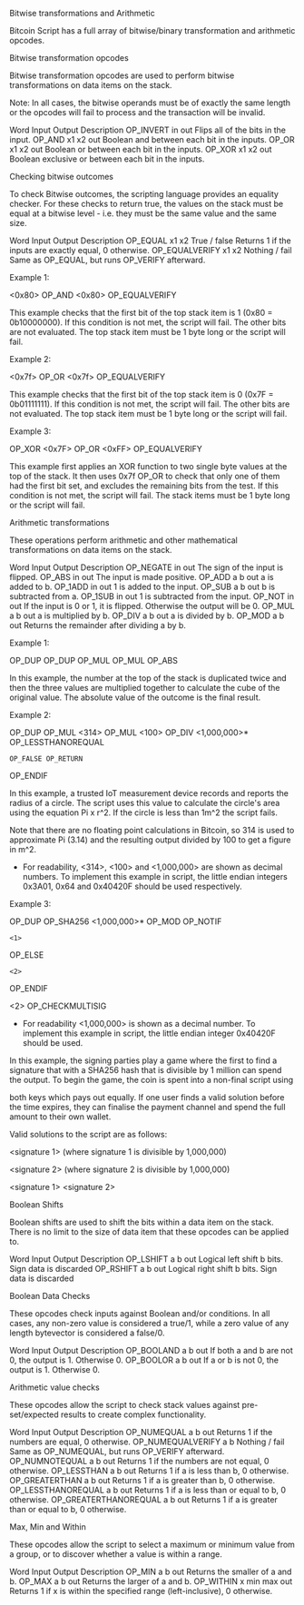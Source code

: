 Bitwise transformations and Arithmetic

Bitcoin Script has a full array of bitwise/binary transformation and arithmetic opcodes.

Bitwise transformation opcodes

Bitwise transformation opcodes are used to perform bitwise transformations on data items on the stack.

Note: In all cases, the bitwise operands must be of exactly the same length or the opcodes will fail to process and the transaction will be invalid.

Word	Input	Output	Description
OP_INVERT	in	out	Flips all of the bits in the input.
OP_AND	x1 x2	out	Boolean and between each bit in the inputs.
OP_OR	x1 x2	out	Boolean or between each bit in the inputs.
OP_XOR	x1 x2	out	Boolean exclusive or between each bit in the inputs.
 

Checking bitwise outcomes

To check Bitwise outcomes, the scripting language provides an equality checker. For these checks to return true, the values on the stack must be equal at a bitwise level - i.e. they must be the same value and the same size.

Word	Input	Output	Description
OP_EQUAL	x1 x2	True / false	Returns 1 if the inputs are exactly equal, 0 otherwise.
OP_EQUALVERIFY	x1 x2	Nothing / fail	Same as OP_EQUAL, but runs OP_VERIFY afterward.
 

Example 1:

<0x80> OP_AND <0x80> OP_EQUALVERIFY

This example checks that the first bit of the top stack item is 1 (0x80 = 0b10000000). If this condition is not met, the script will fail. The other bits are not evaluated. The top stack item must be 1 byte long or the script will fail.

Example 2:

<0x7f> OP_OR <0x7f> OP_EQUALVERIFY

This example checks that the first bit of the top stack item is 0 (0x7F = 0b01111111). If this condition is not met, the script will fail. The other bits are not evaluated. The top stack item must be 1 byte long or the script will fail.

Example 3:

OP_XOR <0x7F> OP_OR <0xFF> OP_EQUALVERIFY

This example first applies an XOR function to two single byte values at the top of the stack. It then uses 0x7f OP_OR to check that only one of them had the first bit set, and excludes the remaining bits from the test. If this condition is not met, the script will fail. The stack items must be 1 byte long or the script will fail.

Arithmetic transformations

These operations perform arithmetic and other mathematical transformations on data items on the stack.

Word	Input	Output	Description
OP_NEGATE	in	out	The sign of the input is flipped.
OP_ABS	in	out	The input is made positive.
OP_ADD	a b	out	a is added to b.
OP_1ADD	in	out	1 is added to the input.
OP_SUB	a b	out	b is subtracted from a.
OP_1SUB	in	out	1 is subtracted from the input.
OP_NOT	in	out	If the input is 0 or 1, it is flipped. Otherwise the output will be 0.
OP_MUL	a b	out	a is multiplied by b.
OP_DIV	a b	out	a is divided by b.
OP_MOD	a b	out	Returns the remainder after dividing a by b.
 

Example 1:

OP_DUP OP_DUP OP_MUL OP_MUL OP_ABS

In this example, the number at the top of the stack is duplicated twice and then the three values are multiplied together to calculate the cube of the original value. The absolute value of the outcome is the final result.

Example 2:

OP_DUP OP_MUL <314> OP_MUL <100> OP_DIV <1,000,000>* OP_LESSTHANOREQUAL

    OP_FALSE OP_RETURN

OP_ENDIF

In this example, a trusted IoT measurement device records and reports the radius of a circle. The script uses this value to calculate the circle's area using the equation Pi x r^2. If the circle is less than 1m^2 the script fails.

Note that there are no floating point calculations in Bitcoin, so 314 is used to approximate Pi (3.14) and the resulting output divided by 100 to get a figure in m^2.

* For readability, <314>, <100> and <1,000,000> are shown as decimal numbers. To implement this example in script, the little endian integers 0x3A01, 0x64 and 0x40420F should be used respectively.

Example 3:

OP_DUP OP_SHA256 <1,000,000>* OP_MOD OP_NOTIF

    <1>

OP_ELSE

    <2>

OP_ENDIF

<pubkey1> <pubkey2> <2> OP_CHECKMULTISIG

* For readability <1,000,000> is shown as a decimal number. To implement this example in script, the little endian integer 0x40420F should be used.

In this example, the signing parties play a game where the first to find a signature that with a SHA256 hash that is divisible by 1 million can spend the output. To begin the game, the coin is spent into a non-final script using

both keys which pays out equally. If one user finds a valid solution before the time expires, they can finalise the payment channel and spend the full amount to their own wallet.

Valid solutions to the script are as follows:

<x> <signature 1> (where signature 1 is divisible by 1,000,000)

<x> <signature 2> (where signature 2 is divisible by 1,000,000)

<x> <signature 1> <signature 2>

Boolean Shifts

Boolean shifts are used to shift the bits within a data item on the stack. There is no limit to the size of data item that these opcodes can be applied to.

Word	Input	Output	Description
OP_LSHIFT	a b	out	Logical left shift b bits. Sign data is discarded
OP_RSHIFT	a b	out	Logical right shift b bits. Sign data is discarded
 

Boolean Data Checks

These opcodes check inputs against Boolean and/or conditions. In all cases, any non-zero value is considered a true/1, while a zero value of any length bytevector is considered a false/0.

Word	Input	Output	Description
OP_BOOLAND	a b	out	If both a and b are not 0, the output is 1. Otherwise 0.
OP_BOOLOR	a b	out	If a or b is not 0, the output is 1. Otherwise 0.
 

Arithmetic value checks

These opcodes allow the script to check stack values against pre-set/expected results to create complex functionality.

Word	Input	Output	Description
OP_NUMEQUAL	a b	out	Returns 1 if the numbers are equal, 0 otherwise.
OP_NUMEQUALVERIFY	a b	Nothing / fail	Same as OP_NUMEQUAL, but runs OP_VERIFY afterward.
OP_NUMNOTEQUAL	a b	out	Returns 1 if the numbers are not equal, 0 otherwise.
OP_LESSTHAN	a b	out	Returns 1 if a is less than b, 0 otherwise.
OP_GREATERTHAN	a b	out	Returns 1 if a is greater than b, 0 otherwise.
OP_LESSTHANOREQUAL	a b	out	Returns 1 if a is less than or equal to b, 0 otherwise.
OP_GREATERTHANOREQUAL	a b	out	Returns 1 if a is greater than or equal to b, 0 otherwise.
 

Max, Min and Within

These opcodes allow the script to select a maximum or minimum value from a group, or to discover whether a value is within a range.

Word	Input	Output	Description
OP_MIN	a b	out	Returns the smaller of a and b.
OP_MAX	a b	out	Returns the larger of a and b.
OP_WITHIN	x min max	out	Returns 1 if x is within the specified range (left-inclusive), 0 otherwise.
 
